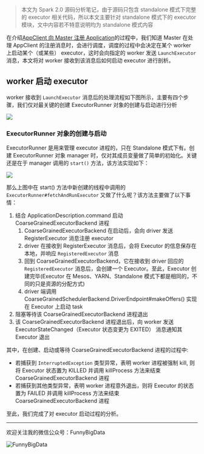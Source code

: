 > 本文为 Spark 2.0 源码分析笔记，由于源码只包含 standalone 模式下完整的 executor 相关代码，所以本文主要针对 standalone 模式下的 executor 模块，文中内容若不特意说明均为 standalone 模式内容

在介绍[AppClient 向 Master 注册 Application](http://www.jianshu.com/p/5175dfd679b8)的过程中，我们知道 Master 在处理 AppClient 的注册消息时，会进行调度，调度的过程中会决定在某个 worker 上启动某个（或某些） executor，这时会向指定的 worker 发送 ```LaunchExecutor``` 消息，本文将对 worker 接收到该消息后如何启动 executor 进行剖析。

## worker 启动 executor
worker 接收到 ```LaunchExecutor``` 消息后的处理流程如下图所示，主要有四个步骤，我们仅对最关键的创建 ExecutorRunner 对象的创建与启动进行分析


![](http://upload-images.jianshu.io/upload_images/204749-1734c80ed5e3bf9a.jpg?imageMogr2/auto-orient/strip%7CimageView2/2/w/1240)


### ExecutorRunner 对象的创建与启动
ExecutorRunner 是用来管理 executor 进程的，只在 Standalone 模式下有。创建 ExecutorRunner 对象 manager 时，仅对其成员变量做了简单的初始化。关键还是在于 manager 调用的 ```start()``` 方法，该方法实现如下：


![](http://upload-images.jianshu.io/upload_images/204749-a1ef6a54edc20a2f.jpg?imageMogr2/auto-orient/strip%7CimageView2/2/w/1240)


那么上图中在 start() 方法中新创建的线程中调用的 ```ExecutorRunner#fetchAndRunExecutor``` 又做了什么呢？该方法主要做了以下事情：

1. 结合 ApplicationDescription.command 启动 CoarseGrainedExecutorBackend 进程
    1. CoarseGrainedExecutorBackend 在启动后，会向 driver 发送 RegisterExecutor 消息注册 executor
    2. driver 在接收到 RegisterExecutor 消息后，会将 Executor 的信息保存在本地，并响应 ```RegisteredExecutor``` 消息
    3. 回到 CoarseGrainedExecutorBackend，它在接收到 driver 回应的 ```RegisteredExecutor``` 消息后，会创建一个 Executor。至此，Executor 创建完毕(Executor 在 Mesos、YARN、Standalone 模式下都是相同的，不同的只是资源的分配方式)
    4. driver 端调用 CoarseGrainedSchedulerBackend.DriverEndpoint#makeOffers() 实现在 Executor 上启动 task
2. 阻塞等待该 CoarseGrainedExecutorBackend 进程退出
3. 该 CoarseGrainedExecutorBackend 进程退出后，向 worker 发送 ExecutorStateChanged（Executor 状态变更为 EXITED） 消息通知其 Executor 退出

其中，在创建、启动或等待 CoarseGrainedExecutorBackend 进程的过程中:

* 若捕获到 ```InterruptedException``` 类型异常，表明 worker 进程被强制 kill, 则将 Executor 状态置为 KILLED 并调用 killProcess 方法来结束 CoarseGrainedExecutorBackend 进程
* 若捕获到其他类型异常，表明 worker 进程意外退出，则将 Executor 的状态置为 FAILED 并调用 killProcess 方法来结束 CoarseGrainedExecutorBackend 进程

至此，我们完成了对 executor 启动过程的分析。

---

欢迎关注我的微信公众号：FunnyBigData

![FunnyBigData](http://upload-images.jianshu.io/upload_images/204749-2f217e5d38fc1bcb.jpg?imageMogr2/auto-orient/strip%7CimageView2/2/w/1240)

